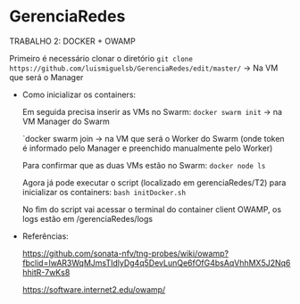 # GerenciaRedes

TRABALHO 2: DOCKER + OWAMP

  Primeiro é necessário clonar o diretório
  `git clone https://github.com/luismiguelsb/GerenciaRedes/edit/master/` -> Na VM que será o Manager 
  
  
* Como inicializar os containers:

  Em seguida precisa inserir as VMs no Swarm:
  `docker swarm init` -> na VM Manager do Swarm
  
  `docker swarm join <token> -> na VM que será o Worker do Swarm (onde token é informado pelo Manager e preenchido manualmente pelo Worker)
  
  Para confirmar que as duas VMs estão no Swarm:
  `docker node ls`
  
  Agora já pode executar o script (localizado em gerenciaRedes/T2) para inicializar os containers:
  `bash initDocker.sh`
  
  No fim do script vai acessar o terminal do container client OWAMP, os logs estão em /gerenciaRedes/logs
  

* Referências:

  https://github.com/sonata-nfv/tng-probes/wiki/owamp?fbclid=IwAR3WqMJmsTIdlyDg4q5DevLunQe6fOfG4bsAqVhhMX5J2Nq6hhitR-7wKs8

  https://software.internet2.edu/owamp/
  

